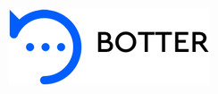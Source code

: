 <img src="https://raw.githubusercontent.com/karimabdelhameed/Botter/master/.github/images/ic_botter.png" alt="Botter">
